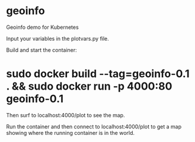 # geoinfo
Geoinfo demo for Kubernetes

Input your variables in the plotvars.py file.

Build and start the container:
# sudo docker build --tag=geoinfo-0.1 . && sudo docker run -p 4000:80 geoinfo-0.1

Then surf to localhost:4000/plot to see the map.

Run the container and then connect to localhost:4000/plot to get a map showing where the running container is in the world.
